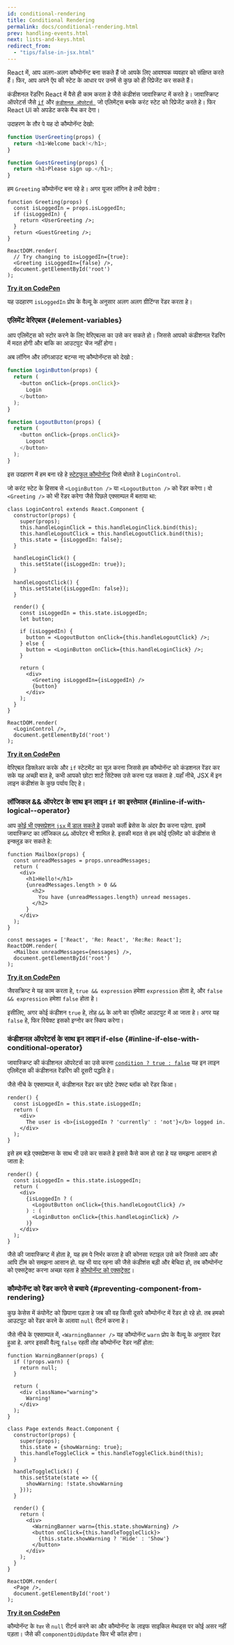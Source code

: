 ```yaml
---
id: conditional-rendering
title: Conditional Rendering
permalink: docs/conditional-rendering.html
prev: handling-events.html
next: lists-and-keys.html
redirect_from:
  - "tips/false-in-jsx.html"
---
```


React में, आप अलग-अलग कौम्पोनॅन्ट बना सकते हैं जो आपके लिए आवश्यक व्यवहार को संक्षिप्त करते हैं। फिर, आप अपने ऍप की स्टेट के आधार पर उनमें से कुछ को ही रिप्रेजेंट कर सकते हैं।

कंडीशनल रेंडरिंग React में वैसे ही काम करता हे जैसे कंडीशंस जावास्क्रिप्ट में करते हे। जावास्क्रिप्ट ऑपरेटर्स जैसे [`if`](https://developer.mozilla.org/en-US/docs/Web/JavaScript/Reference/Statements/if...else) और [`कंडीशनल ऑपरेटर्स `](https://developer.mozilla.org/en/docs/Web/JavaScript/Reference/Operators/Conditional_Operator) जो एलिमेंट्स बनके करंट स्टेट को रिप्रेजेंट करते हे। फिर React UI को अपडेट करके मैच कर देगा।

उदाहरण के तौर पे यह दो कौम्पोनॅन्ट देखो:

```js
function UserGreeting(props) {
  return <h1>Welcome back!</h1>;
}

function GuestGreeting(props) {
  return <h1>Please sign up.</h1>;
}
```

हम `Greeting` कौम्पोनॅन्ट बना रहे हे। अगर यूजर लॉगिन हे तभी देखेगा :

```javascript{3-7,11,12}
function Greeting(props) {
  const isLoggedIn = props.isLoggedIn;
  if (isLoggedIn) {
    return <UserGreeting />;
  }
  return <GuestGreeting />;
}

ReactDOM.render(
  // Try changing to isLoggedIn={true}:
  <Greeting isLoggedIn={false} />,
  document.getElementById('root')
);
```

[**Try it on CodePen**](https://codepen.io/gaearon/pen/ZpVxNq?editors=0011)

यह उदहारण `isLoggedIn` प्रोप के वैल्यू के अनुसार अलग अलग ग्रीटिंग्स रेंडर करता हे।

### एलिमेंट वेरिएबल {#element-variables}

आप एलिमेंट्स को स्टोर करने के लिए वेरिएबल्स का उसे कर सकते हो। 
जिससे आपको कंडीशनल रेंडरिंग में मदत होगी और बाकि का आउटपुट चेंज नहीं होगा। 

अब लॉगिन और लॉगआउट बटन्स नए कौम्पोनॅन्टस को देखो :

```js
function LoginButton(props) {
  return (
    <button onClick={props.onClick}>
      Login
    </button>
  );
}

function LogoutButton(props) {
  return (
    <button onClick={props.onClick}>
      Logout
    </button>
  );
}
```


इस उदहारण में हम बना रहे हे [स्टेटफुल कौम्पोनॅन्ट](/docs/state-and-lifecycle.html#adding-local-state-to-a-class) जिसे बोलते हे  `LoginControl`.

जो करंट स्टेट के हिसाब से `<LoginButton />` या  `<LogoutButton />` को रेंडर करेगा। वो `<Greeting />` को भी रेंडर करेगा जैसे पिछले एक्साम्पल में बताया था:

```javascript{20-25,29,30}
class LoginControl extends React.Component {
  constructor(props) {
    super(props);
    this.handleLoginClick = this.handleLoginClick.bind(this);
    this.handleLogoutClick = this.handleLogoutClick.bind(this);
    this.state = {isLoggedIn: false};
  }

  handleLoginClick() {
    this.setState({isLoggedIn: true});
  }

  handleLogoutClick() {
    this.setState({isLoggedIn: false});
  }

  render() {
    const isLoggedIn = this.state.isLoggedIn;
    let button;

    if (isLoggedIn) {
      button = <LogoutButton onClick={this.handleLogoutClick} />;
    } else {
      button = <LoginButton onClick={this.handleLoginClick} />;
    }

    return (
      <div>
        <Greeting isLoggedIn={isLoggedIn} />
        {button}
      </div>
    );
  }
}

ReactDOM.render(
  <LoginControl />,
  document.getElementById('root')
);
```

[**Try it on CodePen**](https://codepen.io/gaearon/pen/QKzAgB?editors=0010)

वेरिएबल डिक्लेअर करके और  `if`  स्टेटमेंट का यूज़ करना जिससे हम कौम्पोनॅन्ट को कंडशनल रेंडर कर सके यह अच्छी बात हे, कभी आपको छोटा शार्ट सिंटेक्स उसे करना पड़ सकता हे .यहाँ नीचे, JSX में इन लाइन कंडीशंस के कुछ पर्याय दिए हे। 

### लॉजिकल && ऑपरेटर के साथ इन लाइन `if` का इस्तेमाल  {#inline-if-with-logical--operator}

आप  [कोई भी एक्सप्रेशन `jsx` में डाल सकते हे](/docs/introducing-jsx.html#embedding-expressions-in-jsx) उसको कर्ली ब्रेसेस के अंदर व्रैप करना पड़ेगा. इसमें जावास्क्रिप्ट का लॉजिकल `&&` ऑपरेटर भी शामिल हे. इसकी मदत से हम कोई एलिमेंट को कंडीशंस से इन्क्लूड कर सकते हे: 

```js{6-10}
function Mailbox(props) {
  const unreadMessages = props.unreadMessages;
  return (
    <div>
      <h1>Hello!</h1>
      {unreadMessages.length > 0 &&
        <h2>
          You have {unreadMessages.length} unread messages.
        </h2>
      }
    </div>
  );
}

const messages = ['React', 'Re: React', 'Re:Re: React'];
ReactDOM.render(
  <Mailbox unreadMessages={messages} />,
  document.getElementById('root')
);
```

[**Try it on CodePen**](https://codepen.io/gaearon/pen/ozJddz?editors=0010)

जैवसक्रिप्ट मे  यह काम करता हे,  `true && expression` हमेशा `expression` होता हे, और `false && expression` हमेशा `false` होता हे।

इसीलिए, अगर कोई कंडीशन `true` हे, तोह `&&` के आगे का एलिमेंट आउटपुट में आ जाता हे। अगर यह `false` हे, फिर रियेक्ट इसको इग्नोर कर स्किप करेगा। 

### कंडीशनल ऑपरेटर्स के साथ इन लाइन if-else {#inline-if-else-with-conditional-operator}

जावास्क्रिप्ट की कंडीशनल ऑपरेटर्स का उसे करना [`condition ? true : false`](https://developer.mozilla.org/en/docs/Web/JavaScript/Reference/Operators/Conditional_Operator) यह इन लाइन एलिमेंट्स की कंडीशनल रेंडरिंग की दूसरी पद्धति हे।

जैसे नीचे के एक्साम्पल में, कंडीशनल रेंडर कर छोटे टेक्स्ट ब्लॉक को रेंडर किआ।

```javascript{5}
render() {
  const isLoggedIn = this.state.isLoggedIn;
  return (
    <div>
      The user is <b>{isLoggedIn ? 'currently' : 'not'}</b> logged in.
    </div>
  );
}
```

इसे हम बड़े एक्सप्रेशन्स के साथ भी उसे कर सकते हे इससे कैसे काम हो रहा हे यह समझना आसान हो जाता हे:

```js{5,7,9}
render() {
  const isLoggedIn = this.state.isLoggedIn;
  return (
    <div>
      {isLoggedIn ? (
        <LogoutButton onClick={this.handleLogoutClick} />
      ) : (
        <LoginButton onClick={this.handleLoginClick} />
      )}
    </div>
  );
}
```

जैसे की जावास्क्रिप्ट में होता हे, यह हम पे निर्भर करता हे की कोनसा स्टाइल उसे करे जिससे आप और आपि टीम को समझना आसान हो. यह भी याद रहना की जैसे कंडीशंस बड़ी और बेचिदा हो, तब कौम्पोनॅन्ट को एक्सट्रेक्ट करना अच्छा रहता हे [कौम्पोनॅन्ट को एक्सट्रेक्ट](/docs/components-and-props.html#extracting-components)।

### कौम्पोनॅन्ट को रेंडर करने से बचाये {#preventing-component-from-rendering}

कुछ केसेस में कंपोनेंट को छिपाना पड़ता हे जब की वह किसी दूसरे कौम्पोनॅन्ट में रेंडर हो रहे हो. तब हमको आउटपुट को रेंडर करने के अलावा `null` रीटर्न करना हे।

जैसे नीचे के एक्साम्पल में, `<WarningBanner />` यह कौम्पोनॅन्ट  `warn` प्रोप के वैल्यू के अनुसार रेंडर हुआ हे. अगर इसकी वैल्यू `false` रहती तोह कौम्पोनॅन्ट रेंडर नहीं होता:

```javascript{2-4,29}
function WarningBanner(props) {
  if (!props.warn) {
    return null;
  }

  return (
    <div className="warning">
      Warning!
    </div>
  );
}

class Page extends React.Component {
  constructor(props) {
    super(props);
    this.state = {showWarning: true};
    this.handleToggleClick = this.handleToggleClick.bind(this);
  }

  handleToggleClick() {
    this.setState(state => ({
      showWarning: !state.showWarning
    }));
  }

  render() {
    return (
      <div>
        <WarningBanner warn={this.state.showWarning} />
        <button onClick={this.handleToggleClick}>
          {this.state.showWarning ? 'Hide' : 'Show'}
        </button>
      </div>
    );
  }
}

ReactDOM.render(
  <Page />,
  document.getElementById('root')
);
```

[**Try it on CodePen**](https://codepen.io/gaearon/pen/Xjoqwm?editors=0010)

कौम्पोनॅन्ट के `रेंडर` से `null` रीटर्न करने का और कौम्पोनॅन्ट के लाइफ साइकिल मेथड्स पर कोई असर नहीं पड़ता। जैसे की `componentDidUpdate` फिर भी कॉल होगा।
